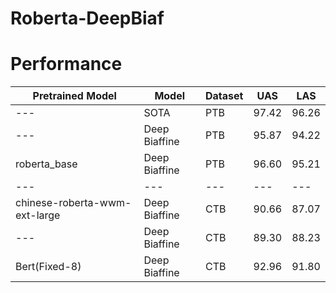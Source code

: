 # Roberta-DeepBiaf


# Performance

| Pretrained Model  | Model | Dataset | UAS | LAS |
| ------------- | ------------- |------------- |------------- |-------------|
| ---  | SOTA | PTB  |  97.42 | 96.26		
| ---  | Deep Biaffine | PTB  |  95.87 | 94.22	
| roberta_base  | Deep Biaffine | PTB  |  96.60  | 95.21
| ---| ---| ---| ---| ---|
| chinese-roberta-wwm-ext-large  | Deep Biaffine | CTB  |  90.66  | 87.07
| ---  | Deep Biaffine | CTB  |  89.30 | 88.23
| Bert(Fixed-8)  | Deep Biaffine | CTB  |  92.96 | 91.80

